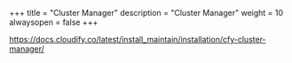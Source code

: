 +++
title = "Cluster Manager"
description = "Cluster Manager"
weight = 10
alwaysopen = false
+++

https://docs.cloudify.co/latest/install_maintain/installation/cfy-cluster-manager/
